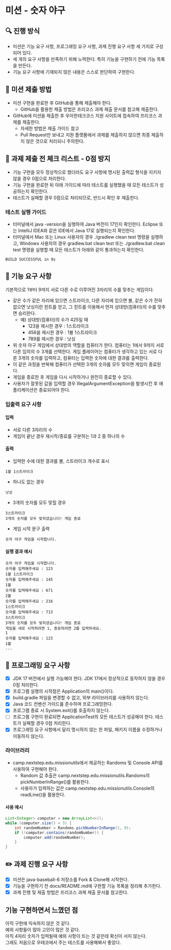 # 미션 - 숫자 야구
## 🔍 진행 방식
- 미션은 기능 요구 사항, 프로그래밍 요구 사항, 과제 진행 요구 사항 세 가지로 구성되어 있다.
- 세 개의 요구 사항을 만족하기 위해 노력한다. 특히 기능을 구현하기 전에 기능 목록을 만든다.
- 기능 요구 사항에 기재되지 않은 내용은 스스로 판단하여 구현한다.
## 📮 미션 제출 방법
- 미션 구현을 완료한 후 GitHub을 통해 제출해야 한다.
    - GitHub을 활용한 제출 방법은 프리코스 과제 제출 문서를 참고해 제출한다.
- GitHub에 미션을 제출한 후 우아한테크코스 지원 사이트에 접속하여 프리코스 과제를 제출한다.
    - 자세한 방법은 제출 가이드 참고
    - Pull Request만 보내고 지원 플랫폼에서 과제를 제출하지 않으면 최종 제출하지 않은 것으로 처리되니 주의한다.
## 🚨 과제 제출 전 체크 리스트 - 0점 방지
- 기능 구현을 모두 정상적으로 했더라도 요구 사항에 명시된 출력값 형식을 지키지 않을 경우 0점으로 처리한다.
- 기능 구현을 완료한 뒤 아래 가이드에 따라 테스트를 실행했을 때 모든 테스트가 성공하는지 확인한다.
- 테스트가 실패할 경우 0점으로 처리되므로, 반드시 확인 후 제출한다.
### 테스트 실행 가이드
- 터미널에서 java -version을 실행하여 Java 버전이 17인지 확인한다. Eclipse 또는 IntelliJ IDEA와 같은 IDE에서 Java 17로 실행되는지 확인한다.
- 터미널에서 Mac 또는 Linux 사용자의 경우 ./gradlew clean test 명령을 실행하고, Windows 사용자의 경우 gradlew.bat clean test 또는 ./gradlew.bat clean test 명령을 실행할 때 모든 테스트가 아래와 같이 통과하는지 확인한다.
```
BUILD SUCCESSFUL in 0s
```

## 🚀 기능 요구 사항
기본적으로 1부터 9까지 서로 다른 수로 이루어진 3자리의 수를 맞추는 게임이다.

- 같은 수가 같은 자리에 있으면 스트라이크, 다른 자리에 있으면 볼, 같은 수가 전혀 없으면 낫싱이란 힌트를 얻고, 그 힌트를 이용해서 먼저 상대방(컴퓨터)의 수를 맞추면 승리한다.
    - 예) 상대방(컴퓨터)의 수가 425일 때
        - 123을 제시한 경우 : 1스트라이크
        - 456을 제시한 경우 : 1볼 1스트라이크
        - 789를 제시한 경우 : 낫싱
- 위 숫자 야구 게임에서 상대방의 역할을 컴퓨터가 한다. 컴퓨터는 1에서 9까지 서로 다른 임의의 수 3개를 선택한다. 게임 플레이어는 컴퓨터가 생각하고 있는 서로 다른 3개의 숫자를 입력하고, 컴퓨터는 입력한 숫자에 대한 결과를 출력한다.
- 이 같은 과정을 반복해 컴퓨터가 선택한 3개의 숫자를 모두 맞히면 게임이 종료된다.
- 게임을 종료한 후 게임을 다시 시작하거나 완전히 종료할 수 있다.
- 사용자가 잘못된 값을 입력할 경우 IllegalArgumentException을 발생시킨 후 애플리케이션은 종료되어야 한다.
### 입출력 요구 사항
#### 입력
- 서로 다른 3자리의 수
- 게임이 끝난 경우 재시작/종료를 구분하는 1과 2 중 하나의 수
#### 출력
- 입력한 수에 대한 결과를 볼, 스트라이크 개수로 표시
```
1볼 1스트라이크
```
- 하나도 없는 경우
```
낫싱
```
- 3개의 숫자를 모두 맞힐 경우
```
3스트라이크
3개의 숫자를 모두 맞히셨습니다! 게임 종료
```
- 게임 시작 문구 출력
```
숫자 야구 게임을 시작합니다.
```
#### 실행 결과 예시
```
숫자 야구 게임을 시작합니다.
숫자를 입력해주세요 : 123
1볼 1스트라이크
숫자를 입력해주세요 : 145
1볼
숫자를 입력해주세요 : 671
2볼
숫자를 입력해주세요 : 216
1스트라이크
숫자를 입력해주세요 : 713
3스트라이크
3개의 숫자를 모두 맞히셨습니다! 게임 종료
게임을 새로 시작하려면 1, 종료하려면 2를 입력하세요.
1
숫자를 입력해주세요 : 123
1볼
...
```
## 🎯 프로그래밍 요구 사항
- [x] JDK 17 버전에서 실행 가능해야 한다. JDK 17에서 정상적으로 동작하지 않을 경우 0점 처리한다.
- [x] 프로그램 실행의 시작점은 Application의 main()이다.
- [x] build.gradle 파일을 변경할 수 없고, 외부 라이브러리를 사용하지 않는다.
- [x] Java 코드 컨벤션 가이드를 준수하며 프로그래밍한다.
- [x] 프로그램 종료 시 System.exit()를 호출하지 않는다.
- [ ] 프로그램 구현이 완료되면 ApplicationTest의 모든 테스트가 성공해야 한다. 테스트가 실패할 경우 0점 처리한다.
- [x] 프로그래밍 요구 사항에서 달리 명시하지 않는 한 파일, 패키지 이름을 수정하거나 이동하지 않는다.
### 라이브러리
- camp.nextstep.edu.missionutils에서 제공하는 Randoms 및 Console API를 사용하여 구현해야 한다.
    - Random 값 추출은 camp.nextstep.edu.missionutils.Randoms의 pickNumberInRange()를 활용한다.
    - 사용자가 입력하는 값은 camp.nextstep.edu.missionutils.Console의 readLine()을 활용한다.
#### 사용 예시
```java
List<Integer> computer = new ArrayList<>();
while (computer.size() < 3) {
    int randomNumber = Randoms.pickNumberInRange(1, 9);
    if (!computer.contains(randomNumber)) {
        computer.add(randomNumber);
    }
}
```
## ✏️ 과제 진행 요구 사항
- [x] 미션은 java-baseball-6 저장소를 Fork & Clone해 시작한다.
- [x] 기능을 구현하기 전 docs/README.md에 구현할 기능 목록을 정리해 추가한다.
- [x] 과제 진행 및 제출 방법은 프리코스 과제 제출 문서를 참고한다.

## 기능 구현하면서 느꼈던 점
아직 구현에 익숙하지 않은 것 같다.<br>
예외 사항들이 많아 고민이 많은 것 같다.<br>
아직 4자리 숫자가 입력될때 예외 사항이 뜨는 것 같은데 확신이 서지 않는다.<br>
그래도 처음으로 우테코에서 주는 테스트를 사용해봐서 좋았다.<br>